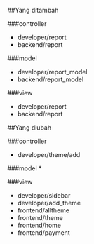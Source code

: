 ##Yang ditambah

###controller
* developer/report
* backend/report

###model
* developer/report_model
* backend/report_model

###view
* developer/report
* backend/report


##Yang diubah

###controller
* developer/theme/add

###model
*

###view
* developer/sidebar
* developer/add_theme
* frontend/alltheme
* frontend/theme
* frontend/home
* frontend/payment
